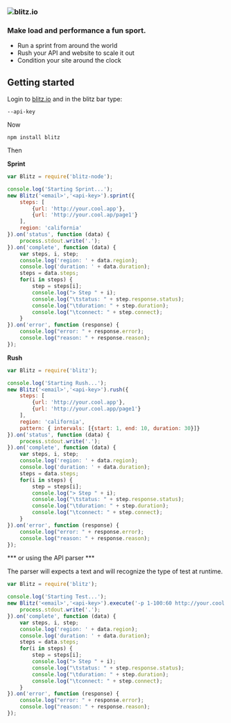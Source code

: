 ### ![blitz.io](http://blitz.io/images/logo2.png)

### Make load and performance a fun sport.

* Run a sprint from around the world
* Rush your API and website to scale it out
* Condition your site around the clock

## Getting started

Login to [blitz.io](http://blitz.io) and in the blitz bar type:
    
    --api-key

Now

    npm install blitz

Then

**Sprint**

```javascript
var Blitz = require('blitz-node');

console.log('Starting Sprint...');
new Blitz('<email>','<api-key>').sprint({
    steps: [
        {url: 'http://your.cool.app'},
        {url: 'http://your.cool.ap/page1'}
    ],
	region: 'california'
}).on('status', function (data) {
    process.stdout.write('.');
}).on('complete', function (data) {
    var steps, i, step;
    console.log('region: ' + data.region);
    console.log('duration: ' + data.duration);
    steps = data.steps;
    for(i in steps) {
        step = steps[i];
        console.log("> Step " + i);
        console.log("\tstatus: " + step.response.status);
        console.log("\tduration: " + step.duration);
        console.log("\tconnect: " + step.connect);
    }
}).on('error', function (response) {
    console.log("error: " + response.error);	
    console.log("reason: " + response.reason);
});
```

**Rush**

```javascript
var Blitz = require('blitz');

console.log('Starting Rush...');
new Blitz('<email>','<api-key>').rush({
    steps: [
        {url: 'http://your.cool.app'},
        {url: 'http://your.cool.app/page1'}
    ],
    region: 'california',
    pattern: { intervals: [{start: 1, end: 10, duration: 30}]}
}).on('status', function (data) {
    process.stdout.write('.');
}).on('complete', function (data) {
    var steps, i, step;
    console.log('region: ' + data.region);
    console.log('duration: ' + data.duration);
    steps = data.steps;
    for(i in steps) {
        step = steps[i];
        console.log("> Step " + i);
        console.log("\tstatus: " + step.response.status);
        console.log("\tduration: " + step.duration);
        console.log("\tconnect: " + step.connect);
    }
}).on('error', function (response) {
    console.log("error: " + response.error);	
    console.log("reason: " + response.reason);
});
```

*** or using the API parser ***

The parser will expects a text and will recognize the type of test at runtime.

```javascript
var Blitz = require('blitz');

console.log('Starting Test...');
new Blitz('<email>','<api-key>').execute('-p 1-100:60 http://your.cool.app').on('status', function (data) {
    process.stdout.write('.');
}).on('complete', function (data) {
    var steps, i, step;
    console.log('region: ' + data.region);
    console.log('duration: ' + data.duration);
    steps = data.steps;
    for(i in steps) {
        step = steps[i];
        console.log("> Step " + i);
        console.log("\tstatus: " + step.response.status);
        console.log("\tduration: " + step.duration);
        console.log("\tconnect: " + step.connect);
    }
}).on('error', function (response) {
    console.log("error: " + response.error);    
    console.log("reason: " + response.reason);
});
```




